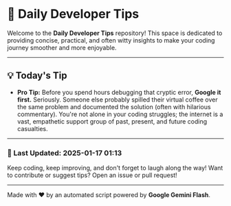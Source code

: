 
# 🌟 Daily Developer Tips

Welcome to the **Daily Developer Tips** repository! This space is dedicated to providing concise, practical, and often witty insights to make your coding journey smoother and more enjoyable.

---

## 💡 Today's Tip

- **Pro Tip:**  Before you spend hours debugging that cryptic error,  **Google it first.**  Seriously.  Someone else probably spilled their virtual coffee over the same problem and documented the solution (often with hilarious commentary).  You're not alone in your coding struggles; the internet is a vast, empathetic support group of past, present, and future coding casualties.

---

### 📅 Last Updated: 2025-01-17 01:13

Keep coding, keep improving, and don't forget to laugh along the way! Want to contribute or suggest tips? Open an issue or pull request!

---

Made with ❤️ by an automated script powered by **Google Gemini Flash**.
